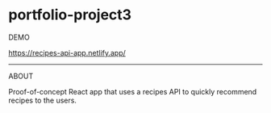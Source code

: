 # portfolio-project3

DEMO

https://recipes-api-app.netlify.app/

---

ABOUT

Proof-of-concept React app that uses a recipes API to quickly recommend recipes to the users.
